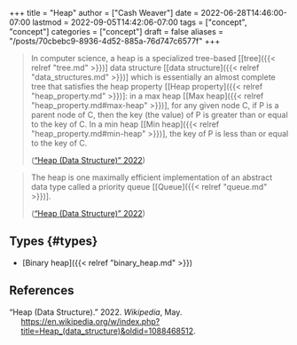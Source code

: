 +++
title = "Heap"
author = ["Cash Weaver"]
date = 2022-06-28T14:46:00-07:00
lastmod = 2022-09-05T14:42:06-07:00
tags = ["concept", "concept"]
categories = ["concept"]
draft = false
aliases = "/posts/70cbebc9-8936-4d52-885a-76d747c6577f"
+++

> In computer science, a heap is a specialized tree-based [[tree]({{< relref "tree.md" >}})] data structure [[data structure]({{< relref "data_structures.md" >}})] which is essentially an almost complete tree that satisfies the heap property [[Heap property]({{< relref "heap_property.md" >}})]: in a max heap [[Max heap]({{< relref "heap_property.md#max-heap" >}})], for any given node C, if P is a parent node of C, then the key (the value) of P is greater than or equal to the key of C. In a min heap [[Min heap]({{< relref "heap_property.md#min-heap" >}})], the key of P is less than or equal to the key of C.
>
> (<a href="#citeproc_bib_item_1">“Heap (Data Structure)” 2022</a>)

<!--quoteend-->

> The heap is one maximally efficient implementation of an abstract data type called a priority queue [[Queue]({{< relref "queue.md" >}})].
>
> (<a href="#citeproc_bib_item_1">“Heap (Data Structure)” 2022</a>)


## Types {#types}

-   [Binary heap]({{< relref "binary_heap.md" >}})

## References

<style>.csl-entry{text-indent: -1.5em; margin-left: 1.5em;}</style><div class="csl-bib-body">
  <div class="csl-entry"><a id="citeproc_bib_item_1"></a>“Heap (Data Structure).” 2022. <i>Wikipedia</i>, May. <a href="https://en.wikipedia.org/w/index.php?title=Heap_(data_structure)&oldid=1088468512">https://en.wikipedia.org/w/index.php?title=Heap_(data_structure)&#38;oldid=1088468512</a>.</div>
</div>
